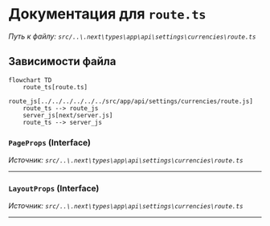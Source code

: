 # Документация для `route.ts`

*Путь к файлу: `src/..\.next\types\app\api\settings\currencies\route.ts`*

## Зависимости файла

```mermaid
flowchart TD
    route_ts[route.ts]
    route_js[../../../../../../src/app/api/settings/currencies/route.js]
    route_ts --> route_js
    server_js[next/server.js]
    route_ts --> server_js
```

### `PageProps` (Interface)

*Источник: `src/..\.next\types\app\api\settings\currencies\route.ts`*

---
### `LayoutProps` (Interface)

*Источник: `src/..\.next\types\app\api\settings\currencies\route.ts`*

---
